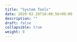 ```yaml
---
title: "System Tools"
date: 2020-02-28T10:08:56+09:00
description: ""
draft: false
collapsible: true
weight: 8
---
```

